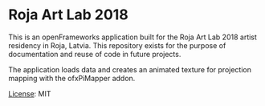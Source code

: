 # Roja Art Lab 2018

This is an openFrameworks application built for the Roja Art Lab 2018 artist residency in Roja, Latvia. This repository exists for the purpose of documentation and reuse of code in future projects.

The application loads data and creates an animated texture for projection mapping with the ofxPiMapper addon.

[License](./LICENSE): MIT
